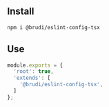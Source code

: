 ## Install

```sh
npm i @brudi/eslint-config-tsx
```


## Use

```js
module.exports = {
  'root': true,
  'extends': [
    '@brudi/eslint-config-tsx',
  ]
};
```

